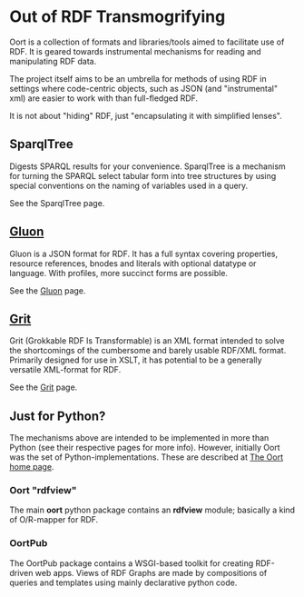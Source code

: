 # Out of RDF Transmogrifying #

Oort is a collection of formats and libraries/tools aimed to facilitate use of RDF. It is geared towards instrumental mechanisms for reading and manipulating RDF data.

The project itself aims to be an umbrella for methods of using RDF in settings where code-centric objects, such as JSON (and "instrumental" xml) are easier to work with than full-fledged RDF.

It is not about "hiding" RDF, just "encapsulating it with simplified lenses".

## SparqlTree ##

Digests SPARQL results for your convenience. SparqlTree is a mechanism for turning the SPARQL select tabular form into tree structures by using special conventions on the naming of variables used in a query.

See the SparqlTree page.

## [Gluon](Gluon.md) ##

Gluon is a JSON format for RDF. It has a full syntax covering properties, resource references, bnodes and literals with optional datatype or language. With profiles, more succinct forms are possible.

See the [Gluon](Gluon.md) page.

## [Grit](Grit.md) ##

Grit (Grokkable RDF Is Transformable) is an XML format intended to solve the shortcomings of the cumbersome and barely usable RDF/XML format. Primarily designed for use in XSLT, it has potential to be a generally versatile XML-format for RDF.

See the [Grit](Grit.md) page.

## Just for Python? ##

The mechanisms above are intended to be implemented in more than Python (see their respective pages for more info). However, initially Oort was the set of Python-implementations. These are described at [The Oort home page](http://oort.to/).

### Oort "rdfview" ###

The main **oort** python package contains an **rdfview** module; basically a kind of O/R-mapper for RDF.

### OortPub ###

The OortPub package contains a WSGI-based toolkit for creating RDF-driven web apps. Views of RDF Graphs are made by compositions of queries and templates using mainly declarative python code.